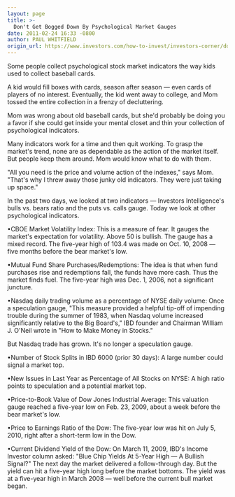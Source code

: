```yaml
---
layout: page
title: >-
  Don't Get Bogged Down By Psychological Market Gauges
date: 2011-02-24 16:33 -0800
author: PAUL WHITFIELD
origin_url: https://www.investors.com/how-to-invest/investors-corner/dont-get-bogged-down-by-psychological-market-gauges/
---
```


Some people collect psychological stock market indicators the way kids used to collect baseball cards.

A kid would fill boxes with cards, season after season — even cards of players of no interest. Eventually, the kid went away to college, and Mom tossed the entire collection in a frenzy of decluttering.

Mom was wrong about old baseball cards, but she'd probably be doing you a favor if she could get inside your mental closet and thin your collection of psychological indicators.

Many indicators work for a time and then quit working. To grasp the market's trend, none are as dependable as the action of the market itself. But people keep them around. Mom would know what to do with them.

"All you need is the price and volume action of the indexes," says Mom. "That's why I threw away those junky old indicators. They were just taking up space."

In the past two days, we looked at two indicators — Investors Intelligence's bulls vs. bears ratio and the puts vs. calls gauge. Today we look at other psychological indicators.

•CBOE Market Volatility Index: This is a measure of fear. It gauges the market's expectation for volatility. Above 50 is bullish. The gauge has a mixed record. The five-year high of 103.4 was made on Oct. 10, 2008 — five months before the bear market's low.

•Mutual Fund Share Purchases/Redemptions: The idea is that when fund purchases rise and redemptions fall, the funds have more cash. Thus the market finds fuel. The five-year high was Dec. 1, 2006, not a significant juncture.

•Nasdaq daily trading volume as a percentage of NYSE daily volume: Once a speculation gauge, "This measure provided a helpful tip-off of impending trouble during the summer of 1983, when Nasdaq volume increased significantly relative to the Big Board's," IBD founder and Chairman William J. O'Neil wrote in "How to Make Money in Stocks."

But Nasdaq trade has grown. It's no longer a speculation gauge.

•Number of Stock Splits in IBD 6000 (prior 30 days): A large number could signal a market top.

•New Issues in Last Year as Percentage of All Stocks on NYSE: A high ratio points to speculation and a potential market top.

•Price-to-Book Value of Dow Jones Industrial Average: This valuation gauge reached a five-year low on Feb. 23, 2009, about a week before the bear market's low.

•Price to Earnings Ratio of the Dow: The five-year low was hit on July 5, 2010, right after a short-term low in the Dow.

•Current Dividend Yield of the Dow: On March 11, 2009, IBD's Income Investor column asked: "Blue Chip Yields At 5-Year High — A Bullish Signal?" The next day the market delivered a follow-through day. But the yield can hit a five-year high long before the market bottoms. The yield was at a five-year high in March 2008 — well before the current bull market began.
